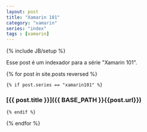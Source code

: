 ```yaml
---
layout: post
title: "Xamarin 101"
category: "xamarin"
series: "index"
tags : [xamarin]
---
```

{% include JB/setup %}

Esse post é um indexador para a série "Xamarin 101".

{% for post in site.posts reversed %}

    {% if post.series == "xamarin101" %}
### [{{ post.title }}]({{ BASE_PATH }}{{post.url}})
    {% endif %}

{% endfor %}